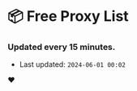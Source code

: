 # :package: Free Proxy List
### Updated every 15 minutes.

- Last updated: `2024-06-01 00:02`

:heart:
